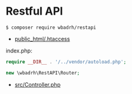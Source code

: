 # Restful API

```
$ composer require wbadrh/restapi
```

- [public_html/.htaccess](public_html/.htaccess)

index.php:
```php
require __DIR__ . '/../vendor/autoload.php';

new \wbadrh\RestAPI\Router;
```

- [src/Controller.php](src/Controller.php)
